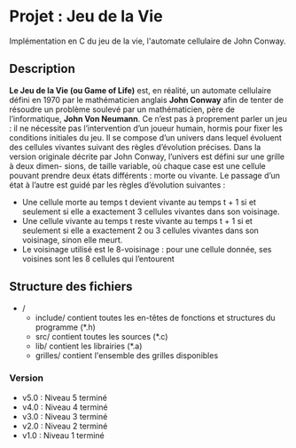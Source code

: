 # Projet : Jeu de la Vie

Implémentation en C du jeu de la vie, l'automate cellulaire de John Conway.

## Description

**Le Jeu de la Vie (ou Game of Life)** est, en réalité, un automate cellulaire défini en 1970
par le mathématicien anglais **John Conway** afin de tenter de résoudre un problème soulevé par un
mathématicien, père de l’informatique, **John Von Neumann**.
Ce n’est pas à proprement parler un jeu : il ne nécessite pas l’intervention d’un joueur humain, hormis
pour fixer les conditions initiales du jeu. Il se compose d’un univers dans lequel évoluent des cellules
vivantes suivant des règles d’évolution précises.
Dans la version originale décrite par John Conway, l’univers est défini sur une grille à deux dimen-
sions, de taille variable, où chaque case est une cellule pouvant prendre deux états différents : morte ou
vivante. Le passage d’un état à l’autre est guidé par les règles d’évolution suivantes :
  * Une cellule morte au temps t devient vivante au temps t + 1 si et seulement si elle a exactement 3
cellules vivantes dans son voisinage.
  * Une cellule vivante au temps t reste vivante au temps t + 1 si et seulement si elle a exactement 2
ou 3 cellules vivantes dans son voisinage, sinon elle meurt.
  * Le voisinage utilisé est le 8-voisinage : pour une cellule donnée, ses voisines sont les 8 cellules
qui l’entourent

Structure des fichiers
----------------------
- /
    - include/ contient toutes les en-têtes de fonctions et structures du programme (*.h)
	- src/ contient toutes les sources (*.c)
	- lib/ contient les librairies (*.a)
	- grilles/ contient l'ensemble des grilles disponibles

### Version
- v5.0 : Niveau 5 terminé
- v4.0 : Niveau 4 terminé 
- v3.0 : Niveau 3 terminé
- v2.0 : Niveau  2 terminé
- v1.0 : Niveau  1 terminé
